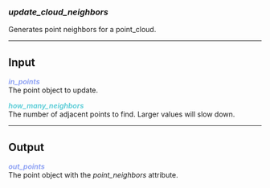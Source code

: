 ### ***update_cloud_neighbors***
Generates point neighbors for a point_cloud.<br />

***
## Input
<span style="color:#90A3F4">***in_points***</span>
<br />The point object to update.

<span style="color:#62CFD9">***how_many_neighbors***</span>
<br />The number of adjacent points to find.  Larger values will slow down.

***
## Output
<span style="color:#90A3F4">***out_points***</span>
<br />The point object with the *point_neighbors* attribute.

